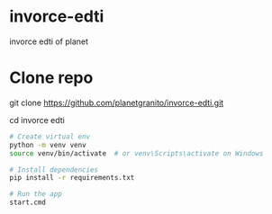 # invorce-edti
invorce edti of planet

# Clone repo
git clone https://github.com/planetgranito/invorce-edti.git

cd invorce edti

```bash
# Create virtual env
python -m venv venv
source venv/bin/activate  # or venv\Scripts\activate on Windows

# Install dependencies
pip install -r requirements.txt

# Run the app
start.cmd
